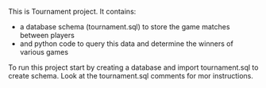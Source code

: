 This is Tournament project. It contains:
- a database schema (tournament.sql) to store the game matches between players
- and python code to query this data and determine the winners of various games

To run this project start by creating a database and import tournament.sql to create schema.
Look at the tournament.sql comments for mor instructions.
